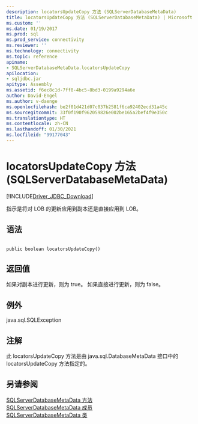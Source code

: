 ```yaml
---
description: locatorsUpdateCopy 方法 (SQLServerDatabaseMetaData)
title: locatorsUpdateCopy 方法 (SQLServerDatabaseMetaData) | Microsoft Docs
ms.custom: ''
ms.date: 01/19/2017
ms.prod: sql
ms.prod_service: connectivity
ms.reviewer: ''
ms.technology: connectivity
ms.topic: reference
apiname:
- SQLServerDatabaseMetaData.locatorsUpdateCopy
apilocation:
- sqljdbc.jar
apitype: Assembly
ms.assetid: f6ec8c1d-7ff8-4bc5-8bd3-0199a9294a6e
author: David-Engel
ms.author: v-daenge
ms.openlocfilehash: be2f01d421d07c037b2581f6ca92402ecd31a45c
ms.sourcegitcommit: 33f0f190f962059826e002be165a2bef4f9e350c
ms.translationtype: HT
ms.contentlocale: zh-CN
ms.lasthandoff: 01/30/2021
ms.locfileid: "99177043"
---
```

# <a name="locatorsupdatecopy-method-sqlserverdatabasemetadata"></a>locatorsUpdateCopy 方法 (SQLServerDatabaseMetaData)
[!INCLUDE[Driver_JDBC_Download](../../../includes/driver_jdbc_download.md)]

  指示是将对 LOB 的更新应用到副本还是直接应用到 LOB。  
  
## <a name="syntax"></a>语法  
  
```  
  
public boolean locatorsUpdateCopy()  
```  
  
## <a name="return-value"></a>返回值  
 如果对副本进行更新，则为 true。 如果直接进行更新，则为 false。  
  
## <a name="exceptions"></a>例外  
 java.sql.SQLException  
  
## <a name="remarks"></a>注解  
 此 locatorsUpdateCopy 方法是由 java.sql.DatabaseMetaData 接口中的 locatorsUpdateCopy 方法指定的。  
  
## <a name="see-also"></a>另请参阅  
 [SQLServerDatabaseMetaData 方法](../../../connect/jdbc/reference/sqlserverdatabasemetadata-methods.md)   
 [SQLServerDatabaseMetaData 成员](../../../connect/jdbc/reference/sqlserverdatabasemetadata-members.md)   
 [SQLServerDatabaseMetaData 类](../../../connect/jdbc/reference/sqlserverdatabasemetadata-class.md)  
  
  
